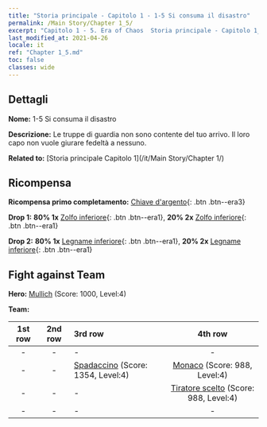 ```yaml
---
title: "Storia principale - Capitolo 1 - 1-5 Si consuma il disastro"
permalink: /Main Story/Chapter 1_5/
excerpt: "Capitolo 1 - 5. Era of Chaos  Storia principale - Capitolo 1_5. 1-5 Si consuma il disastro"
last_modified_at: 2021-04-26
locale: it
ref: "Chapter 1_5.md"
toc: false
classes: wide
---
```


## Dettagli

 **Nome:** 1-5 Si consuma il disastro

 **Descrizione:** Le truppe di guardia non sono contente del tuo arrivo. Il loro capo non vuole giurare fedeltà a nessuno.

 **Related to:** [Storia principale Capitolo 1](/it/Main Story/Chapter 1/)

## Ricompensa

 **Ricompensa primo completamento:** [Chiave d'argento](/ItemsIT/con_693/){: .btn .btn--era3}

 **Drop 1:** **80% 1x** [Zolfo inferiore](/ItemsIT/mat_3/){: .btn .btn--era1}, **20% 2x** [Zolfo inferiore](/ItemsIT/mat_3/){: .btn .btn--era1}

 **Drop 2:** **80% 1x** [Legname inferiore](/ItemsIT/mat_1/){: .btn .btn--era1}, **20% 2x** [Legname inferiore](/ItemsIT/mat_1/){: .btn .btn--era1}


## Fight against Team
 **Hero:** [Mullich](/it/heroes/Mullich/) (Score: 1000, Level:4)

 **Team:**


  | 1st row | 2nd row | 3rd row | 4th row |
  |:----:|:----:|:----|:----:|
  | - | - | - | - |
  | - | - | [Spadaccino](/it/units/Swordsman/) (Score: 1354, Level:4)  | [Monaco](/it/units/Monk/) (Score: 988, Level:4)  |
  | - | - | - | [Tiratore scelto](/it/units/Marksman/) (Score: 988, Level:4)  |
  | - | - | - | - |


